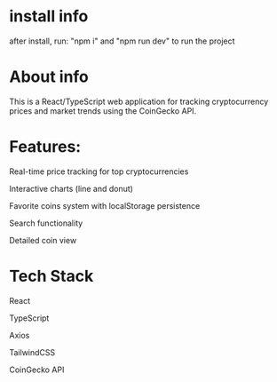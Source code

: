 # install info
after install, run: "npm i" and "npm run dev" to run the project

# About info
This is a React/TypeScript web application for tracking cryptocurrency prices and market trends using the CoinGecko API.

# Features:
Real-time price tracking for top cryptocurrencies

Interactive charts (line and donut)

Favorite coins system with localStorage persistence

Search functionality

Detailed coin view

# Tech Stack

React

TypeScript

Axios

TailwindCSS

CoinGecko API


